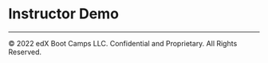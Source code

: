 # Instructor Demo

- - -

© 2022 edX Boot Camps LLC. Confidential and Proprietary. All Rights Reserved.